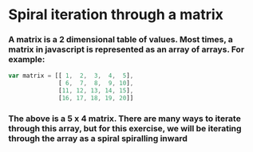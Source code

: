 # Spiral iteration through a matrix

### A matrix is a 2 dimensional table of values. Most times, a matrix in javascript is represented as an array of arrays. For example:

```javascript
var matrix = [[ 1,  2,  3,  4,  5],
              [ 6,  7,  8,  9, 10],
              [11, 12, 13, 14, 15],
              [16, 17, 18, 19, 20]]
```

### The above is a 5 x 4 matrix. There are many ways to iterate through this array, but for this exercise, we will be iterating through the array as a spiral spiralling inward